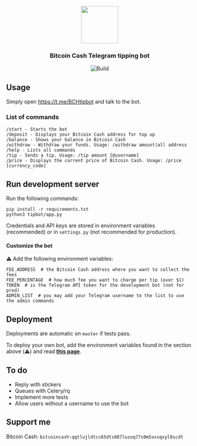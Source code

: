 <div align="center">
  <img src="tippie.png" width="100">
</div>

<div align="center">
  <h3>Bitcoin Cash Telegram tipping bot</h3>
</div>

<div align="center">
  <img src="https://travis-ci.com/merc1er/bchtipbot.svg?token=ikFpFZzenHdDVbwQsxJX&branch=master" alt="Build">
</div>

## Usage

Simply open https://t.me/BCHtipbot and talk to the bot.

### List of commands

```
/start - Starts the bot
/deposit - Displays your Bitcoin Cash address for top up
/balance - Shows your balance in Bitcoin Cash
/withdraw - Withdraw your funds. Usage: /withdraw amount|all address
/help - Lists all commands
/tip - Sends a tip. Usage: /tip amount [@username]
/price - Displays the current price of Bitcoin Cash. Usage: /price [currency_code]
```

## Run development server

Run the following commands:

```shell
pip install -r requirements.txt
python3 tipbot/app.py
```

Credentials and API keys are stored in environment variables (recommended) or in `settings.py` (not recommended for production).

#### Customize the bot

⚠️ Add the following environment variables:

```shell
FEE_ADDRESS  # the Bitcoin Cash address where you want to collect the fees
FEE_PERCENTAGE  # how much fee you want to charge per tip (over $1)
TOKEN  # is the Telegram API token for the development bot (not for prod)
ADMIN_LIST  # you may add your Telegram username to the list to use the admin commands
```

## Deployment

Deployments are automatic on `master` if tests pass.

To deploy your own bot, add the environment variables found in the section above (⚠️) and read **[this page](https://github.com/python-telegram-bot/python-telegram-bot/wiki/Hosting-your-bot)**.

## To do

- Reply with stickers
- Queues with Celery/rq
- Implement more tests
- Allow users without a username to use the bot

## Support me

Bitcoin Cash: `bitcoincash:qqtlujldtcc65dts087luzuq77s0m5xxsqxyl8scdt`
